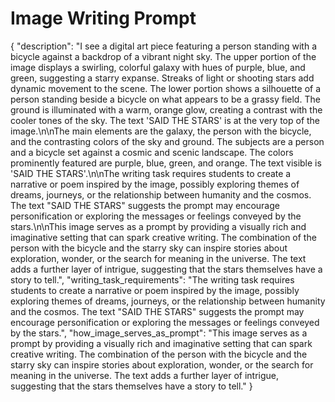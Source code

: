 # Image Writing Prompt

{
  "description": "I see a digital art piece featuring a person standing with a bicycle against a backdrop of a vibrant night sky. The upper portion of the image displays a swirling, colorful galaxy with hues of purple, blue, and green, suggesting a starry expanse. Streaks of light or shooting stars add dynamic movement to the scene. The lower portion shows a silhouette of a person standing beside a bicycle on what appears to be a grassy field. The ground is illuminated with a warm, orange glow, creating a contrast with the cooler tones of the sky. The text 'SAID THE STARS' is at the very top of the image.\n\nThe main elements are the galaxy, the person with the bicycle, and the contrasting colors of the sky and ground. The subjects are a person and a bicycle set against a cosmic and scenic landscape. The colors prominently featured are purple, blue, green, and orange. The text visible is 'SAID THE STARS'.\n\nThe writing task requires students to create a narrative or poem inspired by the image, possibly exploring themes of dreams, journeys, or the relationship between humanity and the cosmos. The text \"SAID THE STARS\" suggests the prompt may encourage personification or exploring the messages or feelings conveyed by the stars.\n\nThis image serves as a prompt by providing a visually rich and imaginative setting that can spark creative writing. The combination of the person with the bicycle and the starry sky can inspire stories about exploration, wonder, or the search for meaning in the universe. The text adds a further layer of intrigue, suggesting that the stars themselves have a story to tell.",
  "writing_task_requirements": "The writing task requires students to create a narrative or poem inspired by the image, possibly exploring themes of dreams, journeys, or the relationship between humanity and the cosmos. The text \"SAID THE STARS\" suggests the prompt may encourage personification or exploring the messages or feelings conveyed by the stars.",
  "how_image_serves_as_prompt": "This image serves as a prompt by providing a visually rich and imaginative setting that can spark creative writing. The combination of the person with the bicycle and the starry sky can inspire stories about exploration, wonder, or the search for meaning in the universe. The text adds a further layer of intrigue, suggesting that the stars themselves have a story to tell."
}